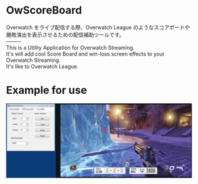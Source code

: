 # OwScoreBoard

Overwatch をライブ配信する際、Overwatch League のようなスコアボードや勝敗演出を表示させるための配信補助ツールです。  
────  
This is a Utility Application for Overwatch Streaming.  
It's will add cool Score Board and win-loss screen effects to your Overwatch Streaming.  
It's like to Overwatch League.

# Example for use

![Mixer Comment Viewer](./Readme/Example.gif)
